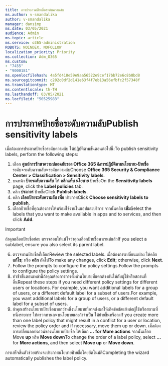 ```yaml
---
title: การประกาศป้ายชื่อระดับความลับ
ms.author: v-smandalika
author: v-smandalika
manager: dansimp
ms.date: 03/05/2021
audience: Admin
ms.topic: article
ms.service: o365-administration
ROBOTS: NOINDEX, NOFOLLOW
localization_priority: Priority
ms.collection: Adm_O365
ms.custom:
- "7455"
- "9000181"
ms.openlocfilehash: 4a5fd418e59e9aa56522e9cef17bb72e6c8b8bd8
ms.sourcegitcommit: c202c0df2d141e63f4f7eb13a56efbfc2f57348f
ms.translationtype: MT
ms.contentlocale: th-TH
ms.lasthandoff: 03/05/2021
ms.locfileid: "50525983"
---
```

# <a name="publish-sensitivity-labels"></a><span data-ttu-id="1f395-102">การประกาศป้ายชื่อระดับความลับ</span><span class="sxs-lookup"><span data-stu-id="1f395-102">Publish sensitivity labels</span></span>

<span data-ttu-id="1f395-103">เมื่อต้องการประกาศป้ายชื่อระดับความลับ ให้ปฏิบัติตามขั้นตอนต่อไปนี้:</span><span class="sxs-lookup"><span data-stu-id="1f395-103">To publish sensitivity labels, perform the following steps:</span></span>

1. <span data-ttu-id="1f395-104">เลือก **ศูนย์การรักษาความปลอดภัยของ Office 365 &การปฏิบัติตามนโยบาย>ป้ายชื่อ** ระดับ>ระดับความลับ>ระดับความลับ</span><span class="sxs-lookup"><span data-stu-id="1f395-104">Choose **Office 365 Security & Compliance Center > Classification > Sensitivity labels**.</span></span>
2. <span data-ttu-id="1f395-105">บนหน้า **ป้ายระดับความลับ** ให้ **คลิกแท็บ นโยบาย** ป้ายชื่อ</span><span class="sxs-lookup"><span data-stu-id="1f395-105">On the **Sensitivity labels** page, click the **Label policies** tab.</span></span>
3. <span data-ttu-id="1f395-106">คลิก **ประกาศ** ป้ายชื่อ</span><span class="sxs-lookup"><span data-stu-id="1f395-106">Click **Publish labels**.</span></span>
4. <span data-ttu-id="1f395-107">คลิก **เลือกป้ายระดับความลับ เพื่อ** ประกาศ</span><span class="sxs-lookup"><span data-stu-id="1f395-107">Click **Choose sensitivity labels to publish**.</span></span> 
5. <span data-ttu-id="1f395-108">เลือกป้ายชื่อที่คุณต้องการให้พร้อมใช้งานในแอปและบริการ จากนั้นคลิก **เพิ่ม**</span><span class="sxs-lookup"><span data-stu-id="1f395-108">Select the labels that you want to make available in apps and to services, and then click **Add**.</span></span>
> [!IMPORTANT]
> <span data-ttu-id="1f395-109">ถ้าคุณเลือกป้ายชื่อย่อย ตรวจสอบให้แน่ใจว่าคุณเลือกป้ายชื่อพาเรนต์แล้ว</span><span class="sxs-lookup"><span data-stu-id="1f395-109">If you select a sublabel, ensure you also select its parent label.</span></span>
6. <span data-ttu-id="1f395-110">ตรวจทานป้ายชื่อที่เลือก</span><span class="sxs-lookup"><span data-stu-id="1f395-110">Review the selected labels.</span></span> <span data-ttu-id="1f395-111">เมื่อต้องการเปลี่ยนแปลง ให้คลิก **แก้ไข**; หรือ **คลิก** ถัดไป</span><span class="sxs-lookup"><span data-stu-id="1f395-111">To make any changes, click **Edit**; otherwise, click **Next**.</span></span>
7. <span data-ttu-id="1f395-112">Follow the prompts to configure the policy settings.</span><span class="sxs-lookup"><span data-stu-id="1f395-112">Follow the prompts to configure the policy settings.</span></span>
8. <span data-ttu-id="1f395-113">ทําซ้ําขั้นตอนเหล่านี้ถ้าคุณต้องการการตั้งค่านโยบายที่แตกต่างกันให้กับผู้ใช้หรือสถานที่อื่น</span><span class="sxs-lookup"><span data-stu-id="1f395-113">Repeat these steps if you need different policy settings for different users or locations.</span></span> <span data-ttu-id="1f395-114">For example, you want additional labels for a group of users, or a different default label for a subset of users.</span><span class="sxs-lookup"><span data-stu-id="1f395-114">For example, you want additional labels for a group of users, or a different default label for a subset of users.</span></span>
9. <span data-ttu-id="1f395-115">ถ้าคุณสร้างนโยบายป้ายชื่อมากกว่าหนึ่งนโยบายที่อาจส่งผลให้เกิดข้อขัดแย้งต่อผู้ใช้หรือสถานที่ หนึ่งรายการ ให้ตรวจทานล>บนโยบายและถ้าจําเป็น ให้ย้ายขึ้นหรือลง</span><span class="sxs-lookup"><span data-stu-id="1f395-115">If you create more than one label policy that might result in a conflict for a user or location, review the policy order and if necessary, move them up or down.</span></span> <span data-ttu-id="1f395-116">เมื่อต้องการเปลี่ยนลอปดาวน์ของนโยบายป้ายชื่อ ให้เลือก **...** **for More actions** จากนั้นเลือก Move **up** หรือ **Move down**</span><span class="sxs-lookup"><span data-stu-id="1f395-116">To change the order of a label policy, select **...** for **More actions**, and then select **Move up** or **Move down**.</span></span>

<span data-ttu-id="1f395-117">การเสร็จสิ้นตัวช่วยสร้างจะประกาศนโยบายป้ายชื่อโดยอัตโนมัติ</span><span class="sxs-lookup"><span data-stu-id="1f395-117">Completing the wizard automatically publishes the label policy.</span></span>

